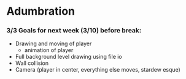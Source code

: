 # Adumbration


### 3/3 Goals for next week (3/10) before break:
 - Drawing and moving of player
   - animation of player
 - Full background level drawing using file io
 - Wall collision
 - Camera (player in center, everything else moves, stardew esque)
